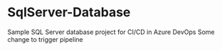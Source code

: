 # SqlServer-Database
Sample SQL Server database project for CI/CD in Azure DevOps
Some change to trigger pipeline
